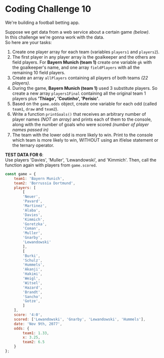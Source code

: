 # Coding Challenge 10

We're building a football betting app.

Suppose we get data from a web service about a certain game *(below)*.  
In this challenge we're gonna work with the data.  
So here are your tasks:

1. Create one player array for each team (variables `players1` and `players2`).
2. The first player in any player array is the goalkeeper and the others are field players. For **Bayern Munich (team 1)** create one variable `gk` with the goalkeeper's name, and one array `fieldPlayers` with all the remaining 10 field players.
3. Create an array `allPlayers` containing all players of both teams *(22 players)*.
4. During the game, **Bayern Munich (team 1)** used 3 substitute players. So create a new array `players1Final` containing all the original team 1 players plus **'Thiago', 'Coutinho', 'Perisic'**.
5. Based on the `game.odds` object, create one variable for each odd (called `team1`, `draw` and `team2`).
6. Write a function `printGoals()` that receives an arbitrary number of player names *(NOT an array)* and  prints each of them to the console, along with the number of goals who were scored *(number of player names passed in)*
7. The team with the lower odd is more likely to win. Print to the console which team is more likely to win, WITHOUT using an if/else statement or the ternary operator.

**TEST DATA FOR 6**:  
Use players 'Davies', 'Muller', 'Lewandowski', and 'Kimmich'. Then, call the function again with players from `game.scored`.

```js
const game = {
    team1: 'Bayern Munich',
    team2: 'Borrussia Dortmund',
    players: [
        [
        'Neuer',
        'Pavard',
        'Martinez',
        'Alaba',
        'Davies',
        'Kimmich',
        'Goretzka',
        'Coman',
        'Muller',
        'Gnarby',
        'Lewandowski'
        ],
        [
        'Burki',
        'Schulz',
        'Hummels',
        'Akanji',
        'Hakimi',
        'Weigl',
        'Witsel',
        'Hazard',
        'Brandt',
        'Sancho',
        'Gotze',
        ]
    ],
    score: '4:0',
    scored: ['Lewandowski', 'Gnarby', 'Lewandowski', 'Hummels'],
    date: 'Nov 9th, 2077',
    odds: {
        team1: 1.33,
        x: 3.25,
        team2: 6.5
    }
};
```